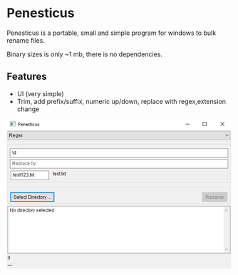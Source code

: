 # Penesticus

Penesticus is a portable, small and simple program for windows to bulk rename files.

Binary sizes is only ~1 mb, there is no dependencies.

## Features
- UI (very simple)
- Trim, add prefix/suffix, numeric up/down, replace with regex,extension change

![Penesticus](ss.PNG)
